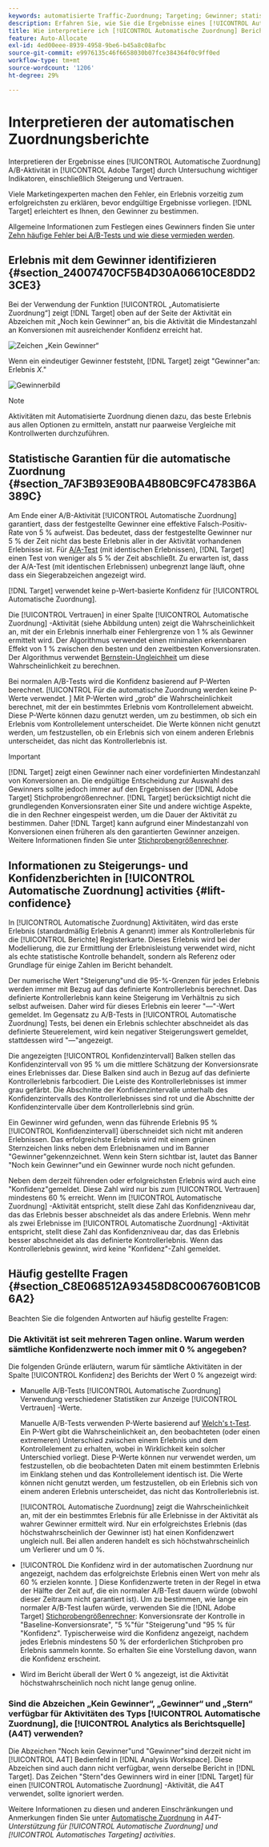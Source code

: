 ```yaml
---
keywords: automatisierte Traffic-Zuordnung; Targeting; Gewinner; statistische Garantie; Konfidenz; Gewinner bestimmen; Steigerung; Konfidenz; Standard; Standarderlebnis; automatische Zuordnung; automatische Zuordnung
description: Erfahren Sie, wie Sie die Ergebnisse eines [!UICONTROL Automatische Zuordnung] A/B-Aktivität im Adobe [!DNL Target] durch Untersuchung wichtiger Indikatoren, einschließlich Steigerung und Vertrauen.
title: Wie interpretiere ich [!UICONTROL Automatische Zuordnung] Berichte?
feature: Auto-Allocate
exl-id: 4ed00eee-8939-4958-9be6-b45a8c08afbc
source-git-commit: e9976135c46f6658030b07fce384364f0c9ff0ed
workflow-type: tm+mt
source-wordcount: '1206'
ht-degree: 29%

---
```


# Interpretieren der automatischen Zuordnungsberichte

Interpretieren der Ergebnisse eines [!UICONTROL Automatische Zuordnung] A/B-Aktivität in [!UICONTROL Adobe Target] durch Untersuchung wichtiger Indikatoren, einschließlich Steigerung und Vertrauen.

Viele Marketingexperten machen den Fehler, ein Erlebnis vorzeitig zum erfolgreichsten zu erklären, bevor endgültige Ergebnisse vorliegen. [!DNL Target] erleichtert es Ihnen, den Gewinner zu bestimmen.

Allgemeine Informationen zum Festlegen eines Gewinners finden Sie unter [Zehn häufige Fehler bei A/B-Tests und wie diese vermieden werden](/help/main/c-activities/t-test-ab/common-ab-testing-pitfalls.md).

## Erlebnis mit dem Gewinner identifizieren {#section_24007470CF5B4D30A06610CE8DD23CE3}

Bei der Verwendung der Funktion [!UICONTROL „Automatisierte Zuordnung“] zeigt [!DNL Target] oben auf der Seite der Aktivität ein Abzeichen mit „Noch kein Gewinner“ an, bis die Aktivität die Mindestanzahl an Konversionen mit ausreichender Konfidenz erreicht hat.

![Zeichen „Kein Gewinner“](/help/main/c-activities/automated-traffic-allocation/assets/no-winner.png)

Wenn ein eindeutiger Gewinner feststeht, [!DNL Target] zeigt &quot;Gewinner&quot;an: Erlebnis *X*.&quot;

![Gewinnerbild](assets/winner.png)

>[!NOTE]
>
>Aktivitäten mit Automatisierte Zuordnung dienen dazu, das beste Erlebnis aus allen Optionen zu ermitteln, anstatt nur paarweise Vergleiche mit Kontrollwerten durchzuführen.

## Statistische Garantien für die automatische Zuordnung {#section_7AF3B93E90BA4B80BC9FC4783B6A389C}

Am Ende einer A/B-Aktivität [!UICONTROL Automatische Zuordnung] garantiert, dass der festgestellte Gewinner eine effektive Falsch-Positiv-Rate von 5 % aufweist. Das bedeutet, dass der festgestellte Gewinner nur 5 % der Zeit nicht das beste Erlebnis aller in der Aktivität vorhandenen Erlebnisse ist. Für [A/A-Test](/help/main/c-activities/t-test-ab/aa-testing.md) (mit identischen Erlebnissen), [!DNL Target] einen Test von weniger als 5 % der Zeit abschließt. Zu erwarten ist, dass der A/A-Test (mit identischen Erlebnissen) unbegrenzt lange läuft, ohne dass ein Siegerabzeichen angezeigt wird.

[!DNL Target] verwendet keine p-Wert-basierte Konfidenz für [!UICONTROL Automatische Zuordnung].

Die [!UICONTROL Vertrauen] in einer Spalte [!UICONTROL Automatische Zuordnung] -Aktivität (siehe Abbildung unten) zeigt die Wahrscheinlichkeit an, mit der ein Erlebnis innerhalb einer Fehlergrenze von 1 % als Gewinner ermittelt wird. Der Algorithmus verwendet einen minimalen erkennbaren Effekt von 1 % zwischen den besten und den zweitbesten Konversionsraten. Der Algorithmus verwendet [Bernstein-Ungleichheit](https://en.wikipedia.org/wiki/Bernstein_inequalities_%28probability_theory%29) um diese Wahrscheinlichkeit zu berechnen.

Bei normalen A/B-Tests wird die Konfidenz basierend auf P-Werten berechnet. [!UICONTROL Für die automatische Zuordnung werden keine P-Werte verwendet. ] Mit P-Werten wird „grob“ die Wahrscheinlichkeit berechnet, mit der ein bestimmtes Erlebnis vom Kontrollelement abweicht. Diese P-Werte können dazu genutzt werden, um zu bestimmen, ob sich ein Erlebnis vom Kontrollelement unterscheidet. Die Werte können nicht genutzt werden, um festzustellen, ob ein Erlebnis sich von einem anderen Erlebnis unterscheidet, das nicht das Kontrollerlebnis ist.

>[!IMPORTANT]
>
>[!DNL Target] zeigt einen Gewinner nach einer vordefinierten Mindestanzahl von Konversionen an. Die endgültige Entscheidung zur Auswahl des Gewinners sollte jedoch immer auf den Ergebnissen der [!DNL Adobe Target] Stichprobengrößenrechner. [!DNL Target] berücksichtigt nicht die grundlegenden Konversionsraten einer Site und andere wichtige Aspekte, die in den Rechner eingespeist werden, um die Dauer der Aktivität zu bestimmen. Daher [!DNL Target] kann aufgrund einer Mindestanzahl von Konversionen einen früheren als den garantierten Gewinner anzeigen. Weitere Informationen finden Sie unter [Stichprobengrößenrechner](/help/main/c-activities/t-test-ab/sample-size-determination.md#section_6B8725BD704C4AFE939EF2A6B6E834E6).

## Informationen zu Steigerungs- und Konfidenzberichten in [!UICONTROL Automatische Zuordnung] activities {#lift-confidence}

In [!UICONTROL Automatische Zuordnung] Aktivitäten, wird das erste Erlebnis (standardmäßig Erlebnis A genannt) immer als Kontrollerlebnis für die [!UICONTROL Berichte] Registerkarte. Dieses Erlebnis wird bei der Modellierung, die zur Ermittlung der Erlebnisleistung verwendet wird, nicht als echte statistische Kontrolle behandelt, sondern als Referenz oder Grundlage für einige Zahlen im Bericht behandelt.

Der numerische Wert &quot;Steigerung&quot;und die 95-%-Grenzen für jedes Erlebnis werden immer mit Bezug auf das definierte Kontrollerlebnis berechnet. Das definierte Kontrollerlebnis kann keine Steigerung im Verhältnis zu sich selbst aufweisen. Daher wird für dieses Erlebnis ein leerer &quot;—&quot;-Wert gemeldet. Im Gegensatz zu A/B-Tests in [!UICONTROL Automatische Zuordnung] Tests, bei denen ein Erlebnis schlechter abschneidet als das definierte Steuerelement, wird kein negativer Steigerungswert gemeldet, stattdessen wird &quot;—&quot;angezeigt.

Die angezeigten [!UICONTROL Konfidenzintervall] Balken stellen das Konfidenzintervall von 95 % um die mittlere Schätzung der Konversionsrate eines Erlebnisses dar. Diese Balken sind auch in Bezug auf das definierte Kontrollerlebnis farbcodiert. Die Leiste des Kontrollerlebnisses ist immer grau gefärbt. Die Abschnitte der Konfidenzintervalle unterhalb des Konfidenzintervalls des Kontrollerlebnisses sind rot und die Abschnitte der Konfidenzintervalle über dem Kontrollerlebnis sind grün.

Ein Gewinner wird gefunden, wenn das führende Erlebnis 95 % [!UICONTROL Konfidenzintervall] überschneidet sich nicht mit anderen Erlebnissen. Das erfolgreichste Erlebnis wird mit einem grünen Sternzeichen links neben dem Erlebnisnamen und im Banner &quot;Gewinner&quot;gekennzeichnet. Wenn kein Stern sichtbar ist, lautet das Banner &quot;Noch kein Gewinner&quot;und ein Gewinner wurde noch nicht gefunden.

Neben dem derzeit führenden oder erfolgreichsten Erlebnis wird auch eine &quot;Konfidenz&quot;gemeldet. Diese Zahl wird nur bis zum [!UICONTROL Vertrauen] mindestens 60 % erreicht. Wenn im [!UICONTROL Automatische Zuordnung] -Aktivität entspricht, stellt diese Zahl das Konfidenzniveau dar, das das Erlebnis besser abschneidet als das andere Erlebnis. Wenn mehr als zwei Erlebnisse im [!UICONTROL Automatische Zuordnung] -Aktivität entspricht, stellt diese Zahl das Konfidenzniveau dar, das das Erlebnis besser abschneidet als das definierte Kontrollerlebnis. Wenn das Kontrollerlebnis gewinnt, wird keine &quot;Konfidenz&quot;-Zahl gemeldet.

## Häufig gestellte Fragen   {#section_C8E068512A93458D8C006760B1C0B6A2}

Beachten Sie die folgenden Antworten auf häufig gestellte Fragen:

### Die Aktivität ist seit mehreren Tagen online. Warum werden sämtliche Konfidenzwerte noch immer mit 0 % angegeben?

Die folgenden Gründe erläutern, warum für sämtliche Aktivitäten in der Spalte [!UICONTROL Konfidenz] des Berichts der Wert 0 % angezeigt wird:

* Manuelle A/B-Tests [!UICONTROL Automatische Zuordnung] Verwendung verschiedener Statistiken zur Anzeige [!UICONTROL Vertrauen] -Werte.

  Manuelle A/B-Tests verwenden P-Werte basierend auf [Welch&#39;s t-Test](https://en.wikipedia.org/wiki/Welch%27s_t-test). Ein P-Wert gibt die Wahrscheinlichkeit an, den beobachteten (oder einen extremeren) Unterschied zwischen einem Erlebnis und dem Kontrollelement zu erhalten, wobei in Wirklichkeit kein solcher Unterschied vorliegt. Diese P-Werte können nur verwendet werden, um festzustellen, ob die beobachteten Daten mit einem bestimmten Erlebnis im Einklang stehen und das Kontrollelement identisch ist. Die Werte können nicht genutzt werden, um festzustellen, ob ein Erlebnis sich von einem anderen Erlebnis unterscheidet, das nicht das Kontrollerlebnis ist.

  [!UICONTROL Automatische Zuordnung] zeigt die Wahrscheinlichkeit an, mit der ein bestimmtes Erlebnis für alle Erlebnisse in der Aktivität als wahrer Gewinner ermittelt wird. Nur ein erfolgreichstes Erlebnis (das höchstwahrscheinlich der Gewinner ist) hat einen Konfidenzwert ungleich null. Bei allen anderen handelt es sich höchstwahrscheinlich um Verlierer und um 0 %.

* [!UICONTROL Die Konfidenz wird in der automatischen Zuordnung nur angezeigt, nachdem das erfolgreichste Erlebnis einen Wert von mehr als 60 % erzielen konnte. ] Diese Konfidenzwerte treten in der Regel in etwa der Hälfte der Zeit auf, die ein normaler A/B-Test dauern würde (obwohl dieser Zeitraum nicht garantiert ist). Um zu bestimmen, wie lange ein normaler A/B-Test laufen würde, verwenden Sie die [!DNL Adobe Target] [Stichprobengrößenrechner](/help/main/c-activities/t-test-ab/sample-size-determination.md#section_6B8725BD704C4AFE939EF2A6B6E834E6): Konversionsrate der Kontrolle in &quot;Baseline-Konversionsrate&quot;, &quot;5 %&quot;für &quot;Steigerung&quot;und &quot;95 % für &quot;Konfidenz&quot;. Typischerweise wird die Konfidenz angezeigt, nachdem jedes Erlebnis mindestens 50 % der erforderlichen Stichproben pro Erlebnis sammeln konnte. So erhalten Sie eine Vorstellung davon, wann die Konfidenz erscheint.

* Wird im Bericht überall der Wert 0 % angezeigt, ist die Aktivität höchstwahrscheinlich noch nicht lange genug online.

### Sind die Abzeichen „Kein Gewinner“, „Gewinner“ und „Stern“ verfügbar für Aktivitäten des Typs [!UICONTROL Automatische Zuordnung], die [!UICONTROL Analytics als Berichtsquelle] (A4T) verwenden?

Die Abzeichen &quot;Noch kein Gewinner&quot;und &quot;Gewinner&quot;sind derzeit nicht im [!UICONTROL A4T] Bedienfeld in [!DNL Analysis Workspace]. Diese Abzeichen sind auch dann nicht verfügbar, wenn derselbe Bericht in [!DNL Target]. Das Zeichen &quot;Stern&quot;des Gewinners wird in einer [!DNL Target] für einen [!UICONTROL Automatische Zuordnung] -Aktivität, die A4T verwendet, sollte ignoriert werden.

Weitere Informationen zu diesen und anderen Einschränkungen und Anmerkungen finden Sie unter [Automatische Zuordnung](/help/main/c-integrating-target-with-mac/a4t/a4t-at-aa.md#aa) in *A4T-Unterstützung für [!UICONTROL Automatische Zuordnung] und [!UICONTROL Automatisches Targeting] activities*.


